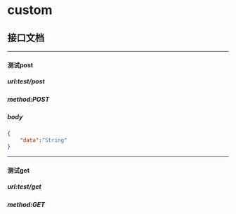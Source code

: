 # custom
## 接口文档
---
#### 测试post
##### url:test/post
##### method:POST
##### body
```json
{
	"data":"String"
}
```

---
#### 测试get
##### url:test/get
##### method:GET

